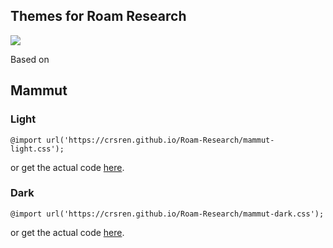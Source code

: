 ## Themes for Roam Research

![](https://roamresearch.com/assets/astro.png)

Based on [](https://azlen.github.io/roam-themes/)

## Mammut

### Light
```
@import url('https://crsren.github.io/Roam-Research/mammut-light.css');
```
or get the actual code [here](https://crsren.github.io/Roam-Research/mammut-light.css).

### Dark

```
@import url('https://crsren.github.io/Roam-Research/mammut-dark.css');
```
or get the actual code [here](https://crsren.github.io/Roam-Research/mammut-dark.css).
